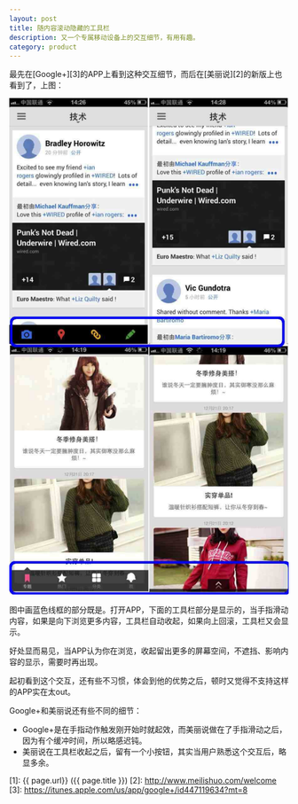 ```yaml
---
layout: post
title: 随内容滚动隐藏的工具栏
description: 又一个专属移动设备上的交互细节，有用有趣。
category: product
---
```


最先在[Google+][3]的APP上看到这种交互细节，而后在[美丽说][2]的新版上也看到了，上图：

![Auto Edit Bar](/images/other/auto-edit-bar.jpg)

图中画蓝色线框的部分既是。打开APP，下面的工具栏部分是显示的，当手指滑动内容，如果是向下浏览更多内容，工具栏自动收起，如果向上回滚，工具栏又会显示。

好处显而易见，当APP认为你在浏览，收起留出更多的屏幕空间，不遮挡、影响内容的显示，需要时再出现。

起初看到这个交互，还有些不习惯，体会到他的优势之后，顿时又觉得不支持这样的APP实在太out。

Google+和美丽说还有些不同的细节：
<ul>
    <li>Google+是在手指动作触发刚开始时就起效，而美丽说做在了手指滑动之后，因为有个缓冲时间，所以略感迟钝。</li>
    <li>美丽说在工具栏收起之后，留有一个小按钮，其实当用户熟悉这个交互后，略显多余。</li>
</ul>

[BeiYuu]:    http://beiyuu.com  "BeiYuu"
[1]:    {{ page.url}}  ({{ page.title }})
[2]: http://www.meilishuo.com/welcome
[3]: https://itunes.apple.com/us/app/google+/id447119634?mt=8
